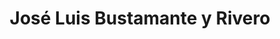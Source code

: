 ---
title: José Luis Bustamante y Rivero
url: /jose-luis-bustamante-y-rivero/
latitude: -16.418
longitude: -71.516
---